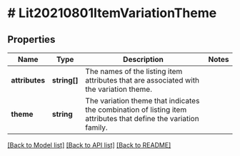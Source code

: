 # # Lit20210801ItemVariationTheme

## Properties

Name | Type | Description | Notes
------------ | ------------- | ------------- | -------------
**attributes** | **string[]** | The names of the listing item attributes that are associated with the variation theme. |
**theme** | **string** | The variation theme that indicates the combination of listing item attributes that define the variation family. |

[[Back to Model list]](../../README.md#models) [[Back to API list]](../../README.md#endpoints) [[Back to README]](../../README.md)
